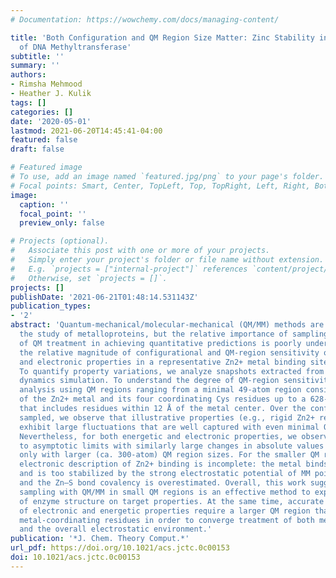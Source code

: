 ```yaml
---
# Documentation: https://wowchemy.com/docs/managing-content/

title: 'Both Configuration and QM Region Size Matter: Zinc Stability in QM/MM Models
  of DNA Methyltransferase'
subtitle: ''
summary: ''
authors:
- Rimsha Mehmood
- Heather J. Kulik
tags: []
categories: []
date: '2020-05-01'
lastmod: 2021-06-20T14:45:41-04:00
featured: false
draft: false

# Featured image
# To use, add an image named `featured.jpg/png` to your page's folder.
# Focal points: Smart, Center, TopLeft, Top, TopRight, Left, Right, BottomLeft, Bottom, BottomRight.
image:
  caption: ''
  focal_point: ''
  preview_only: false

# Projects (optional).
#   Associate this post with one or more of your projects.
#   Simply enter your project's folder or file name without extension.
#   E.g. `projects = ["internal-project"]` references `content/project/deep-learning/index.md`.
#   Otherwise, set `projects = []`.
projects: []
publishDate: '2021-06-21T01:48:14.531143Z'
publication_types:
- '2'
abstract: 'Quantum-mechanical/molecular-mechanical (QM/MM) methods are essential to
  the study of metalloproteins, but the relative importance of sampling and degree
  of QM treatment in achieving quantitative predictions is poorly understood. We study
  the relative magnitude of configurational and QM-region sensitivity of energetic
  and electronic properties in a representative Zn2+ metal binding site of a DNA methyltransferase.
  To quantify property variations, we analyze snapshots extracted from 250 ns of molecular
  dynamics simulation. To understand the degree of QM-region sensitivity, we perform
  analysis using QM regions ranging from a minimal 49-atom region consisting only
  of the Zn2+ metal and its four coordinating Cys residues up to a 628-atom QM region
  that includes residues within 12 Å of the metal center. Over the configurations
  sampled, we observe that illustrative properties (e.g., rigid Zn2+ removal energy)
  exhibit large fluctuations that are well captured with even minimal QM regions.
  Nevertheless, for both energetic and electronic properties, we observe a slow approach
  to asymptotic limits with similarly large changes in absolute values that converge
  only with larger (ca. 300-atom) QM region sizes. For the smaller QM regions, the
  electronic description of Zn2+ binding is incomplete: the metal binds too tightly
  and is too stabilized by the strong electrostatic potential of MM point charges,
  and the Zn–S bond covalency is overestimated. Overall, this work suggests that efficient
  sampling with QM/MM in small QM regions is an effective method to explore the influence
  of enzyme structure on target properties. At the same time, accurate descriptions
  of electronic and energetic properties require a larger QM region than the minimal
  metal-coordinating residues in order to converge treatment of both metal-local bonding
  and the overall electrostatic environment.'
publication: '*J. Chem. Theory Comput.*'
url_pdf: https://doi.org/10.1021/acs.jctc.0c00153
doi: 10.1021/acs.jctc.0c00153
---
```

